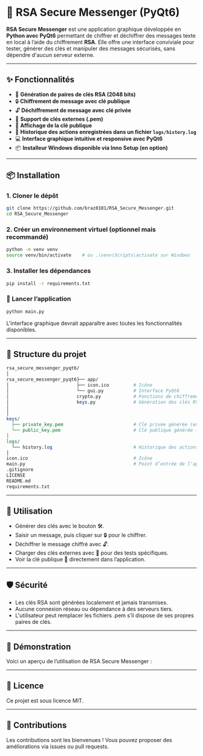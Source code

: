 
# 🔐 RSA Secure Messenger (PyQt6)

**RSA Secure Messenger** est une application graphique développée en **Python avec PyQt6** permettant de chiffrer et déchiffrer des messages texte en local à l’aide du chiffrement **RSA**. Elle offre une interface conviviale pour tester, générer des clés et manipuler des messages sécurisés, sans dépendre d'aucun serveur externe.

---

## ✨ Fonctionnalités

- 🔑 **Génération de paires de clés RSA (2048 bits)**
- 🔒 **Chiffrement de message avec clé publique**
- 🔓 **Déchiffrement de message avec clé privée**
- 📂 **Support de clés externes (.pem)**
- 📄 **Affichage de la clé publique**
- 🧾 **Historique des actions enregistrées dans un fichier `logs/history.log`**
- 💻 **Interface graphique intuitive et responsive avec PyQt6**
- 📦 **Installeur Windows disponible via Inno Setup (en option)**

---

## 📦 Installation

### 1. Cloner le dépôt

```bash
git clone https://github.com/braz0101/RSA_Secure_Messenger.git
cd RSA_Secure_Messenger
```

### 2. Créer un environnement virtuel (optionnel mais recommandé)

```bash
python -m venv venv
source venv/bin/activate    # ou .\venv\Scripts\activate sur Windows
```

### 3. Installer les dépendances

```bash
pip install -r requirements.txt
```

### 🚀 Lancer l’application

```bash
python main.py
```

L’interface graphique devrait apparaître avec toutes les fonctionnalités disponibles.

---

## 📁 Structure du projet
```perl
rsa_secure_messenger_pyqt6/
│
rsa_secure_messenger_pyqt6├── app/
│                         ├── icon.ico         # Icône
│                         └── gui.py           # Interface PyQt6
│                         crypto.py            # Fonctions de chiffrement/déchiffrement
│                         keys.py              # Génération des clés RSA
│
│
keys/
  ├── private_key.pem                          # Clé privée générée (exclue du dépôt)
  └── public_key.pem                           # Clé publique générée (exclue du dépôt)
│
logs/
  └── history.log                              # Historique des actions
│
icon.ico                                       # Icône
main.py                                        # Point d’entrée de l'application
.gitignore
LICENSE
README.md
requirements.txt
```
---

## 📜 Utilisation

- Générer des clés avec le bouton 🛠.
- Saisir un message, puis cliquer sur 🔒 pour le chiffrer.
- Déchiffrer le message chiffré avec 🔓.
- Charger des clés externes avec 📂 pour des tests spécifiques.
- Voir la clé publique 🔑 directement dans l’application.

---

## 🛡️ Sécurité

- Les clés RSA sont générées localement et jamais transmises.
- Aucune connexion réseau ou dépendance à des serveurs tiers.
- L'utilisateur peut remplacer les fichiers .pem s’il dispose de ses propres paires de clés.

---
## 🧪 Démonstration

Voici un aperçu de l’utilisation de RSA Secure Messenger :



---

## 📄 Licence

Ce projet est sous licence MIT.

---

## 🤝 Contributions

Les contributions sont les bienvenues ! Vous pouvez proposer des améliorations via issues ou pull requests.
